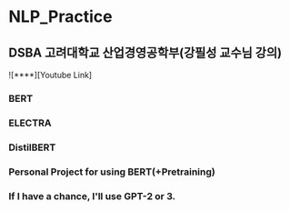 # NLP_Practice
## DSBA 고려대학교 산업경영공학부(강필성 교수님 강의)
![****][Youtube Link]

### BERT
### ELECTRA
### DistilBERT
### Personal Project for using BERT(+Pretraining)

### If I have a chance, I'll use GPT-2 or 3.
